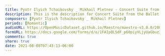 ```yaml
---
title: Pyotr Ilyich Tchaikovsky _ Mikhail Pletnev - Concert Suite from the Ballet Nutcracker (1)
description: This is the description for Concert Suite from the Ballet Nutcracker by Pyotr Ilyich Tchaikovsky _ Mikhail Pletnev
composers: [Pyotr Ilyich Tchaikovsky _ Mikhail Pletnev]
periods: [Romantic]
audioURL: https://OpenMusicDataset.github.io/Maestro/maestro-v3.0.0/2004/MIDI-Unprocessed_SMF_16_R1_2004_01-08_ORIG_MID--AUDIO_16_R1_2004_13_Track13_wav.midi
formURL: https://docs.google.com/forms/d/e/1FAIpQLSdF_p60piyVLjyUaGbuz3uMO8kF_Jxk94N0Sr64G2f0d289RQ/viewform
comments: true
share: true
date: 2021-08-08T07:43:13-06:00
---
```

